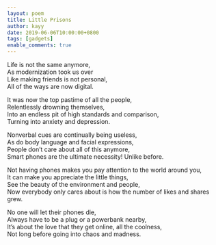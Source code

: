 ```yaml
---
layout: poem
title: Little Prisons
author: kayy
date: 2019-06-06T10:00:00+0800
tags: [gadgets]
enable_comments: true
---
```

Life is not the same anymore,  
As modernization took us over  
Like making friends is not personal,  
All of the ways are now digital.  
  
It was now the top pastime of all the people,  
Relentlessly drowning themselves,  
Into an endless pit of high standards and comparison,  
Turning into anxiety and depression.   
  
Nonverbal cues are continually being useless,  
As do body language and facial expressions,  
People don’t care about all of this anymore,  
Smart phones are the ultimate necessity! Unlike before.  
  
Not having phones makes you pay attention to the world around you,  
It can make you appreciate the little things,  
See the beauty of the environment and people,  
Now everybody only cares about is how the number of likes and shares grew.  
  
No one will let their phones die,  
Always have to be a plug or a powerbank nearby,  
It’s about the love that they get online, all the coolness,  
Not long before going into chaos and madness.  
